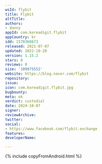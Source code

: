 ```yaml
---
wsId: flybit
title: Flybit
altTitle: 
authors:
- danny
appId: com.koreadigit.flybit
appCountry: kr
idd: 1570368673
released: 2021-07-07
updated: 2022-10-20
version: 1.15.2
stars: 0
reviews: 0
size: '109975552'
website: https://blog.naver.com/flybit
repository: 
issue: 
icon: com.koreadigit.flybit.jpg
bugbounty: 
meta: ok
verdict: custodial
date: 2024-10-07
signer: 
reviewArchive: 
twitter: 
social:
- https://www.facebook.com/flybit.exchange
features: 
developerName: 

---
```


{% include copyFromAndroid.html %}
